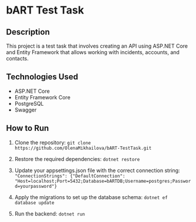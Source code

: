 # bART Test Task

## Description

This project is a test task that involves creating an API using ASP.NET Core and Entity Framework that allows working with incidents, accounts, and contacts.

## Technologies Used

- ASP.NET Core
- Entity Framework Core
- PostgreSQL
- Swagger

## How to Run

1. Clone the repository:
   ```git clone https://github.com/OlenaMikhailova/bART-TestTask.git```

2. Restore the required dependencies:
   ```dotnet restore```

3. Update your appsettings.json file with the correct connection string:
   ```"ConnectionStrings": {"DefaultConnection": "Host=localhost;Port=5432;Database=bARTDB;Username=postgres;Password=yourpassword"}```

4. Apply the migrations to set up the database schema:
   ```dotnet ef database update```

5. Run the backend:
   ```dotnet run```

